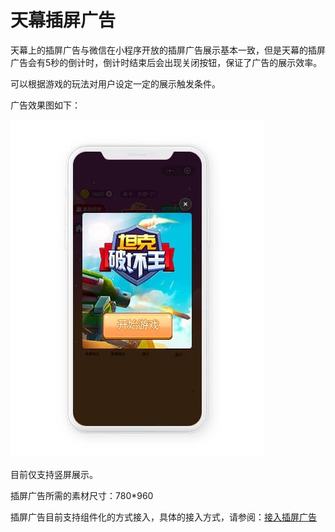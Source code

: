 # 天幕插屏广告

天幕上的插屏广告与微信在小程序开放的插屏广告展示基本一致，但是天幕的插屏广告会有5秒的倒计时，倒计时结束后会出现关闭按钮，保证了广告的展示效率。

可以根据游戏的玩法对用户设定一定的展示触发条件。

广告效果图如下：

![](../../.gitbook/assets/glossary-4.jpg)

目前仅支持竖屏展示。

插屏广告所需的素材尺寸：780\*960

插屏广告目前支持组件化的方式接入，具体的接入方式，请参阅：[接入插屏广告](../dev-guide/componentization/createflow/screen-ad.md)

